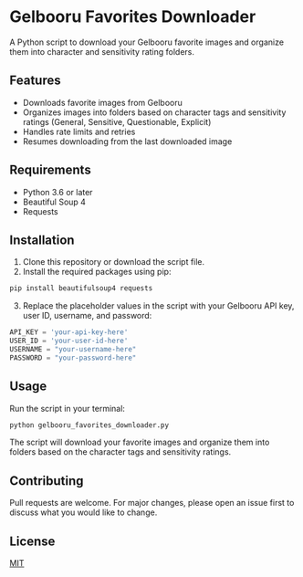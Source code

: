 # Gelbooru Favorites Downloader

A Python script to download your Gelbooru favorite images and organize them into character and sensitivity rating folders.

## Features

- Downloads favorite images from Gelbooru
- Organizes images into folders based on character tags and sensitivity ratings (General, Sensitive, Questionable, Explicit)
- Handles rate limits and retries
- Resumes downloading from the last downloaded image

## Requirements

- Python 3.6 or later
- Beautiful Soup 4
- Requests

## Installation

1. Clone this repository or download the script file.
2. Install the required packages using pip:

```bash
pip install beautifulsoup4 requests
```

3. Replace the placeholder values in the script with your Gelbooru API key, user ID, username, and password:

```python
API_KEY = 'your-api-key-here'
USER_ID = 'your-user-id-here'
USERNAME = "your-username-here"
PASSWORD = "your-password-here"
```

## Usage

Run the script in your terminal:

```bash
python gelbooru_favorites_downloader.py
```

The script will download your favorite images and organize them into folders based on the character tags and sensitivity ratings.

## Contributing

Pull requests are welcome. For major changes, please open an issue first to discuss what you would like to change.

## License

[MIT](https://choosealicense.com/licenses/mit/)
